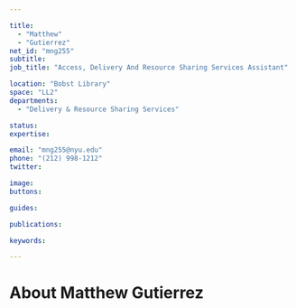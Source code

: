 ```yaml
---

title:
  - "Matthew"
  - "Gutierrez"
net_id: "mng255"
subtitle: 
job_title: "Access, Delivery And Resource Sharing Services Assistant"

location: "Bobst Library"
space: "LL2"
departments:
  - "Delivery & Resource Sharing Services"

status: 
expertise:

email: "mng255@nyu.edu"
phone: "(212) 998-1212"
twitter: 

image: 
buttons:

guides:

publications:

keywords:

---
```


# About Matthew Gutierrez


